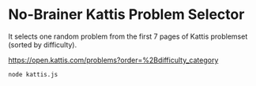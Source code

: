 # No-Brainer Kattis Problem Selector
It selects one random problem from the first 7 pages of Kattis problemset (sorted by difficulty).

https://open.kattis.com/problems?order=%2Bdifficulty_category

```
node kattis.js
```